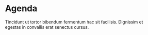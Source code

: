 # Agenda

Tincidunt ut tortor bibendum fermentum hac sit facilisis. Dignissim et
egestas in convallis erat senectus cursus.
